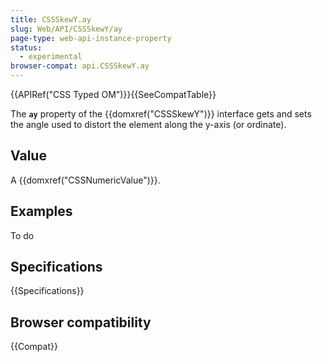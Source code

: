 ```yaml
---
title: CSSSkewY.ay
slug: Web/API/CSSSkewY/ay
page-type: web-api-instance-property
status:
  - experimental
browser-compat: api.CSSSkewY.ay
---
```


{{APIRef("CSS Typed OM")}}{{SeeCompatTable}}

The **`ay`** property of the
{{domxref("CSSSkewY")}} interface gets and sets the angle used to distort the element
along the y-axis (or ordinate).

## Value

A {{domxref("CSSNumericValue")}}.

## Examples

To do

## Specifications

{{Specifications}}

## Browser compatibility

{{Compat}}
